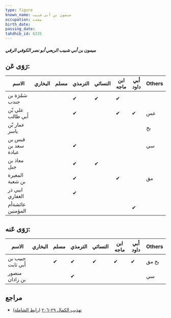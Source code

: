 ```yaml
---
type: figure
known_name: ميمون بن أبي شبيب
occupation: محدث
birth_date:
passing_date:
tahdhib_id: 6335
---
```

##### ميمون بن أبي شبيب الربعي أبو نصر الكوفي الرقي

## رَوَى عَن:
| الاسم               | البخاري | مسلم | الترمذي | النسائي | ابن ماجه | أبي داود | Others |
| ------------------- | ------- | ---- | ------- | ------- | -------- | -------- | ------ |
| سَمُرَة بن جندب     |         |      | ✔       | ✔       | ✔        |          |        |
| علي بْن أَبي طالب   |         |      | ✔       |         | ✔        | ✔        | عس     |
| عمار بْن ياسر       |         |      |         |         |          |          | بخ     |
| قيس بن سعد بن عبادة |         |      | ✔       |         |          |          | سي     |
| معاذ بن جبل         |         |      | ✔       | ✔       |          |          |        |
| المغيرة بن شعبة     |         |      | ✔       |         | ✔        |          | مق     |
| اببي ذر الغفاري     |         |      | ✔       |         |          |          |        |
| عائشةأم المؤمنين    |         |      |         |         |          | ✔        |        |
## رَوَى عَنه:
| الاسم             | البخاري | مسلم | الترمذي | النسائي | ابن ماجه | أبي داود | Others |
| ----------------- | ------- | ---- | ------- | ------- | -------- | -------- | ------ |
| حبيب بن أَبي ثابت |         | ✔    | ✔       | ✔       | ✔        | ✔        | بخ مق  |
| منصور بن زاذان    |         |      | ✔       |         |          |          | سي     |
## مراجع
- [تهذيب الكمال ٢٩-٢٠٦](obsidian://open?vault=Tahdhib-al-Kamal&file=Figures/٦٣٣٥-ميمون%20بن%20أبي%20شبيب%20الربعي%20أبو%20نصر%20الكوفي%20الرقي) ([رابط الشاملة](https://shamela.ws/book/3722/15777))